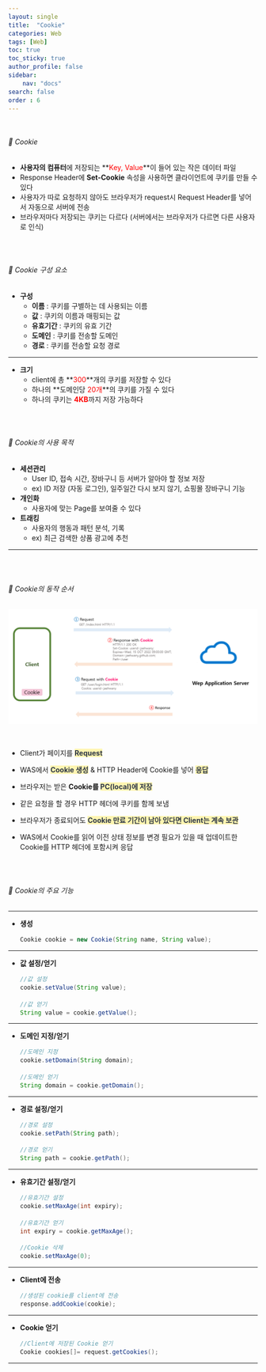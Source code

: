 ```yaml
---
layout: single
title:  "Cookie"
categories: Web
tags: [Web]
toc: true
toc_sticky: true
author_profile: false
sidebar:
    nav: "docs"
search: false
order : 6
---
```


<br>

###### 🚥 Cookie

- **사용자의 컴퓨터**에 저장되는 **<span style="color:red">Key, Value</span>**이 들어 있는 작은 데이터 파일
- Response Header에 **Set-Cookie** 속성을 사용하면 클라이언트에 쿠키를 만들 수 있다
- 사용자가 따로 요청하지 않아도 브라우저가 request시 Request Header를 넣어서 자동으로 서버에 전송
- 브라우저마다 저장되는 쿠키는 다르다 (서버에서는 브라우저가 다르면 다른 사용자로 인식)



<br>

<br>

###### 🚥 Cookie  구성 요소

- **구성**
  - **이름** : 쿠키를 구별하는 데 사용되는 이름
  - **값** : 쿠키의 이름과 매핑되는 값
  - **유효기간** : 쿠키의 유효 기간
  - **도메인** : 쿠키를 전송할 도메인
  - **경로** : 쿠키를 전송할 요청 경로


----------

- **크기**
  - client에 총 **<span style="color:red">300</span>**개의 쿠키를 저장할 수 있다
  - 하나의 **도메인당 <span style="color:red">20개</span>**의 쿠키를 가질 수 있다
  - 하나의 쿠키는 <span style="color:red">**4KB**</span>까지 저장 가능하다



<br><br>

###### 🚥 Cookie의 사용 목적

- **세션관리** 
  - User ID, 접속 시간, 장바구니 등 서버가 알아야 할 정보 저장
  - ex) ID 저장 (자동 로그인), 일주일간 다시 보지 않기, 쇼핑몰 장바구니 기능
- **개인화**
  - 사용자에 맞는 Page를 보여줄 수 있다
- **트래킹**
  - 사용자의 행동과 패턴 분석, 기록
  - ex) 최근 검색한 상품 광고에 추천

-----------

<br>

<br>

###### 🚥 Cookie의 동작 순서

![image-20220408010432052](../../images/db/2022-04-01-be/image-20220408010432052.png)

<br>

- Client가 페이지를 <span style="color:#2d3748;background-color:#fff5b1">**Request**</span>

- WAS에서 <span style="color:#2d3748;background-color:#fff5b1">**Cookie 생성**</span> & HTTP Header에 Cookie를 넣어 **<span style="color:#2d3748;background-color:#fff5b1">응답</span>**

- 브라우저는 받은 **Cookie를 <span style="color:#2d3748;background-color:#fff5b1">PC(local)에 저장</span>** 

- 같은 요청을 할 경우 HTTP 헤더에 쿠키를 함께 보냄

- 브라우저가 종료되어도 <span style="color:#2d3748;background-color:#fff5b1">**Cookie 만료 기간이 남아 있다면 Client는 계속 보관**</span>

-  WAS에서 Cookie를 읽어 이전 상태 정보를 변경 필요가 있을 때 업데이트한 Cookie를 HTTP 헤더에 포함시켜 응답

<br>

<br>

###### 🚥 Cookie의 주요 기능

------

- **생성**

  ``` java
  Cookie cookie = new Cookie(String name, String value);
  ```

------

- **값 설정/얻기**

  ```java
  //값 설정
  cookie.setValue(String value);
  
  //값 얻기
  String value = cookie.getValue();
  ```

----------

- **도메인 지정/얻기**

  ```java
  //도메인 지정
  cookie.setDomain(String domain);
  
  //도메인 얻기
  String domain = cookie.getDomain();
  ```

----------

- **경로 설정/얻기**

  ```java
  //경로 설정
  cookie.setPath(String path);
  
  //경로 얻기
  String path = cookie.getPath();
  ```

----------

- **유효기간 설정/얻기**

  ```java
  //유효기간 설정
  cookie.setMaxAge(int expiry);
  
  //유효기간 얻기
  int expiry = cookie.getMaxAge();
  
  //Cookie 삭제
  cookie.setMaxAge(0);
  ```

----------

- **Client에 전송**

  ```java
  //생성된 cookie를 client에 전송
  response.addCookie(cookie);
  ```

----------

- **Cookie 얻기**

  ```java
  //Client에 저장된 Cookie 얻기
  Cookie cookies[]= request.getCookies();
  ```

----------

